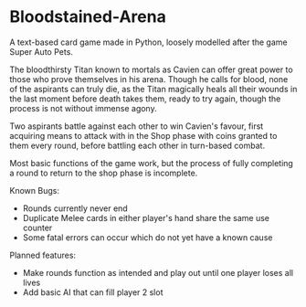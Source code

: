 # Bloodstained-Arena
A text-based card game made in Python, loosely modelled after the game Super Auto Pets.

The bloodthirsty Titan known to mortals as Cavien can offer great power to those who prove themselves in his arena. Though he calls for blood, none of the aspirants can truly die, as the Titan magically heals all their wounds in the last moment before death takes them, ready to try again, though the process is not without immense agony.

Two aspirants battle against each other to win Cavien's favour, first acquiring means to attack with in the Shop phase with coins granted to them every round, before battling each other in turn-based combat.

Most basic functions of the game work, but the process of fully completing a round to return to the shop phase is incomplete.

Known Bugs:
* Rounds currently never end
* Duplicate Melee cards in either player's hand share the same use counter
* Some fatal errors can occur which do not yet have a known cause

Planned features:
* Make rounds function as intended and play out until one player loses all lives
* Add basic AI that can fill player 2 slot
